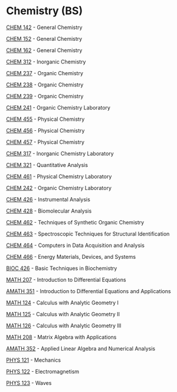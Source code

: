 # Chemistry (BS)

[CHEM 142](<https://myplan.uw.edu/course/#/courses/CHEM 142>) - General Chemistry

[CHEM 152](<https://myplan.uw.edu/course/#/courses/CHEM 152>) - General Chemistry

[CHEM 162](<https://myplan.uw.edu/course/#/courses/CHEM 162>) - General Chemistry

[CHEM 312](<https://myplan.uw.edu/course/#/courses/CHEM 312>) - Inorganic Chemistry

[CHEM 237](<https://myplan.uw.edu/course/#/courses/CHEM 237>) - Organic Chemistry

[CHEM 238](<https://myplan.uw.edu/course/#/courses/CHEM 238>) - Organic Chemistry

[CHEM 239](<https://myplan.uw.edu/course/#/courses/CHEM 239>) - Organic Chemistry

[CHEM 241](<https://myplan.uw.edu/course/#/courses/CHEM 241>) - Organic Chemistry Laboratory

[CHEM 455](<https://myplan.uw.edu/course/#/courses/CHEM 455>) - Physical Chemistry

[CHEM 456](<https://myplan.uw.edu/course/#/courses/CHEM 456>) - Physical Chemistry

[CHEM 457](<https://myplan.uw.edu/course/#/courses/CHEM 457>) - Physical Chemistry

[CHEM 317](<https://myplan.uw.edu/course/#/courses/CHEM 317>) - Inorganic Chemistry Laboratory

[CHEM 321](<https://myplan.uw.edu/course/#/courses/CHEM 321>) - Quantitative Analysis

[CHEM 461](<https://myplan.uw.edu/course/#/courses/CHEM 461>) - Physical Chemistry Laboratory

[CHEM 242](<https://myplan.uw.edu/course/#/courses/CHEM 242>) - Organic Chemistry Laboratory

[CHEM 426](<https://myplan.uw.edu/course/#/courses/CHEM 426>) - Instrumental Analysis

[CHEM 428](<https://myplan.uw.edu/course/#/courses/CHEM 428>) - Biomolecular Analysis

[CHEM 462](<https://myplan.uw.edu/course/#/courses/CHEM 462>) - Techniques of Synthetic Organic Chemistry

[CHEM 463](<https://myplan.uw.edu/course/#/courses/CHEM 463>) - Spectroscopic Techniques for Structural Identification

[CHEM 464](<https://myplan.uw.edu/course/#/courses/CHEM 464>) - Computers in Data Acquisition and Analysis

[CHEM 466](<https://myplan.uw.edu/course/#/courses/CHEM 466>) - Energy Materials, Devices, and Systems

[BIOC 426](<https://myplan.uw.edu/course/#/courses/BIOC 426>) - Basic Techniques in Biochemistry

[MATH 207](<https://myplan.uw.edu/course/#/courses/MATH 207>) - Introduction to Differential Equations

[AMATH 351](<https://myplan.uw.edu/course/#/courses/AMATH 351>) - Introduction to Differential Equations and Applications

[MATH 124](<https://myplan.uw.edu/course/#/courses/MATH 124>) - Calculus with Analytic Geometry I

[MATH 125](<https://myplan.uw.edu/course/#/courses/MATH 125>) - Calculus with Analytic Geometry II

[MATH 126](<https://myplan.uw.edu/course/#/courses/MATH 126>) - Calculus with Analytic Geometry III

[MATH 208](<https://myplan.uw.edu/course/#/courses/MATH 208>) - Matrix Algebra with Applications

[AMATH 352](<https://myplan.uw.edu/course/#/courses/AMATH 352>) - Applied Linear Algebra and Numerical Analysis

[PHYS 121](<https://myplan.uw.edu/course/#/courses/PHYS 121>) - Mechanics

[PHYS 122](<https://myplan.uw.edu/course/#/courses/PHYS 122>) - Electromagnetism

[PHYS 123](<https://myplan.uw.edu/course/#/courses/PHYS 123>) - Waves

